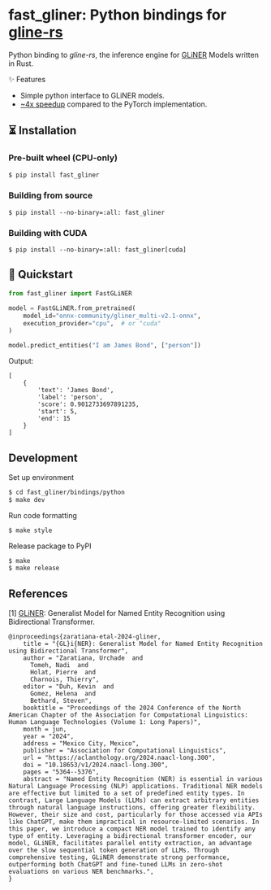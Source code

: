 # fast_gliner: Python bindings for [gline-rs](https://github.com/fbilhaut/gline-rs)

Python binding to *gline-rs*, the inference engine for [GLiNER](https://github.com/urchade/GLiNER) Models written in Rust.

✨ Features
  - Simple python interface to GLiNER models.
  - [~4x speedup](https://github.com/fbilhaut/gline-rs?tab=readme-ov-file#cpu) compared to the PyTorch implementation.

## ⏳ Installation

### Pre-built wheel (CPU-only)

```bash
$ pip install fast_gliner
```

### Building from source

```
$ pip install --no-binary=:all: fast_gliner
```

### Building with CUDA

```
$ pip install --no-binary=:all: fast_gliner[cuda]
```

## 🚀 Quickstart

```python
from fast_gliner import FastGLiNER

model = FastGLiNER.from_pretrained(
    model_id="onnx-community/gliner_multi-v2.1-onnx",
    execution_provider="cpu",  # or "cuda"
)

model.predict_entities("I am James Bond", ["person"])
```

Output:

```
[
    {
        'text': 'James Bond',
        'label': 'person',
        'score': 0.9012733697891235,
        'start': 5,
        'end': 15
    }
]
```

## Development

Set up environment

```sh
$ cd fast_gliner/bindings/python
$ make dev
```

Run code formatting

```sh
$ make style
```

Release package to PyPI

```sh
$ make
$ make release
```

## References

[1] [GLiNER](https://github.com/urchade/GLiNER): Generalist Model for Named Entity Recognition using Bidirectional Transformer.

```
@inproceedings{zaratiana-etal-2024-gliner,
    title = "{GL}i{NER}: Generalist Model for Named Entity Recognition using Bidirectional Transformer",
    author = "Zaratiana, Urchade  and
      Tomeh, Nadi  and
      Holat, Pierre  and
      Charnois, Thierry",
    editor = "Duh, Kevin  and
      Gomez, Helena  and
      Bethard, Steven",
    booktitle = "Proceedings of the 2024 Conference of the North American Chapter of the Association for Computational Linguistics: Human Language Technologies (Volume 1: Long Papers)",
    month = jun,
    year = "2024",
    address = "Mexico City, Mexico",
    publisher = "Association for Computational Linguistics",
    url = "https://aclanthology.org/2024.naacl-long.300",
    doi = "10.18653/v1/2024.naacl-long.300",
    pages = "5364--5376",
    abstract = "Named Entity Recognition (NER) is essential in various Natural Language Processing (NLP) applications. Traditional NER models are effective but limited to a set of predefined entity types. In contrast, Large Language Models (LLMs) can extract arbitrary entities through natural language instructions, offering greater flexibility. However, their size and cost, particularly for those accessed via APIs like ChatGPT, make them impractical in resource-limited scenarios. In this paper, we introduce a compact NER model trained to identify any type of entity. Leveraging a bidirectional transformer encoder, our model, GLiNER, facilitates parallel entity extraction, an advantage over the slow sequential token generation of LLMs. Through comprehensive testing, GLiNER demonstrate strong performance, outperforming both ChatGPT and fine-tuned LLMs in zero-shot evaluations on various NER benchmarks.",
}
```
